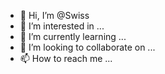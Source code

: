 - 👋 Hi, I’m @Swiss
- 👀 I’m interested in ...
- 🌱 I’m currently learning ...
- 💞️ I’m looking to collaborate on ...
- 📫 How to reach me ...

<!---
Swissjak/Swissjak is a ✨ special ✨ repository because its `README.md` (this file) appears on your GitHub profile.
You can click the Preview link to take a look at your changes.
--->
